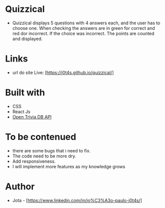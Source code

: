 # Quizzical
- Quizzical displays 5 questions with 4 answers each, and the user has to choose one. When checking the answers are in green for correct and red dor incorrect. If the choice was incorrect. The points are counted and displayed.

# Links
- url do site Live: [https://j0t4s.github.io/quizzical/]

# Built with
- CSS
- React Js
- [Open Trivia DB API](https://opentdb.com/api_config.php)

# To be contenued
- there are some bugs that i need to fix.
- The code need to be more dry.
- Add responsiveness.
- I will implement more features as my knowledge grows

# Author

- Jota - [https://www.linkedin.com/in/jo%C3%A3o-paulo-j0t4s/]
